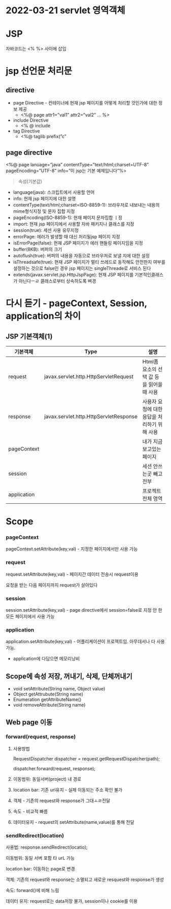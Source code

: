 # 2022-03-21 servlet 영역객체

# JSP

자바코드는 <% %> 사이에 삽입

# jsp 선언문 처리문

## directive

- page Directive - 컨테이너에 현재 jsp 페이지를 어떻게 처리할 것인가에 대한 정보 제공
  - <%@ page attr1=”val1” attr2=”val2” … %>
- include Directive
  - <% @ include
- tag Directive
  - <%@ taglib prefix(”c”

## page directive

<%@ page lanuage=”java” contentType=”text/html;charset=UTF-8” pageEncoding=”UTF-8” info=”이 jsp는 기본 예제입니다”%>

> 속성(기본값)

- language(java): 스크립트에서 사용할 언어
- info: 현재 jsp 페이지에 대한 설명
- contentType(text/html;charset=ISO-8859-1): 브라우저로 내보내는 내용의 mime형식지정 및 문자 집합 지정
- pageEncoding(ISO-8859-1): 현재 페이지 문자집합 ㅣ정
- import: 현재 jsp 페이지에서 사용할 자바 패키지나 클래스를 지정
- session(true): 세션 사용 유무지정
- errorPage: 에러가 발생할 때 대신 처리될jsp 페이지 지정
- isErrorPage(false): 현재 JSP 페이지가 에러 핸들링 페이지임을 지정
- buffer(8KB): 버퍼의 크기
- autoflush(true): 버퍼의 내용을 자동으로 브라우저로 보낼 지에 대한 설정
- isThreadsafe(true): 현재 JSP 페이지가 멀티 쓰레드로 동작해도 안전한지 여부를 설정하는 것으로 false인 경우  jsp 페이지는 singleThreade로 서비스 된다
- extends(javax.servlet.jsp.HttpJspPage): 현재 JSP 페이지를 기본적인클래스가 아닌다ㅡㄹ 클래스로부터 상속하도록 벼경

# 다시 듣기 - pageContext, Session, application의 차이

## JSP 기본객체(1)

| 기본객체    | Type                                   | 설명                                         |
| ----------- | -------------------------------------- | -------------------------------------------- |
| request     | javax.servlet.http.HttpServletRequest  | Html폼 요소의 선택 값 등을 읽어올 때 사용    |
| response    | javax.servlet.http.HttpServletResponse | 사용자 요청에 대한 응답을 처리하기 위해 사용 |
| pageContext |                                        | 내가 지금보고있는 페이지                     |
| session     |                                        | 세션 안쓰는곳 빼고 전부                      |
| application |                                        | 프로젝트 전체 영역                           |

# Scope

### pageContext

pageContext.setAttribute(key,val) - 지정한 페이지에서만 사용 가능

### request

request.setAttribute(key,val) - 페이지간 데이터 전송시 request이용

요청을 받는 다음 페이지까지 request가 살아있다

### session

session.setAttribute(key,val) - page directive에서 session=false로 지정 안 한 모든 페이지에서 사용 가능

### application

application.setAttribute(key,val) - 어플리케이션이 프로젝트임. 아무데서나 다 사용 가능.

- application에 다담으면 메모리낭비

## Scope에 속성 저장, 꺼내기, 삭제, 단체꺼내기

- void setAttribute(String name, Object value)
- Object getAttrubute(String name)
- Enumeration getAttributeName()
- void removeAttribute(String name)

## Web page 이동

### forward(request, response)

1. 사용방법

   RequestDispatcher dispatcher = request.getRequestDispatcher(path);

   dispatcher.forward(request, response);

2. 이동범위: 동일서버(project) 내 경로

3. location bar: 기존 url유지 - 실제 이동되는 주소 확인 불가

4. 객체 - 기존의 request와 response가 그대ㅗㄹ전달

5. 속도 - 비교적 빠름

6. 데이터유지 - request의 setAttribute(name,value)를 통해 전달

### sendRedirect(location)

사용법: response.sendRedirect(locatio);

이동범위: 동일 서버 포함 타 urL 가능

location bar: 이동하는 page로 변경

객체: 기존의 request와 response는 소멸되고 새로운 resquest와 response가 생성

속도: forward()에 비해 느림

데이터 유지: request로는 data저장 불가, session이나 cookie를 이용